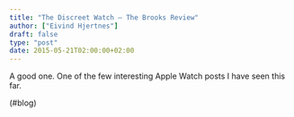 ```yaml
---
title: "The Discreet Watch — The Brooks Review"
author: ["Eivind Hjertnes"]
draft: false
type: "post"
date: 2015-05-21T02:00:00+02:00
---
```


A good one. One of the few interesting Apple Watch posts I have seen
this far.

(#blog)
